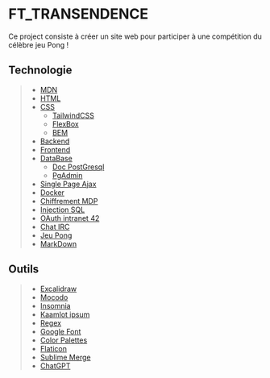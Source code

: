 # FT_TRANSENDENCE

Ce project consiste à créer un site web pour participer à une compétition du célèbre jeu Pong !

## Technologie

> * [MDN](https://developer.mozilla.org/fr/)
> * [HTML](https://developer.mozilla.org/fr/docs/Web/HTML)
> * [CSS](https://developer.mozilla.org/fr/docs/Web/CSS)
>   * [TailwindCSS](https://tailwindcss.com/)
>   * [FlexBox](https://css-tricks.com/snippets/css/a-guide-to-flexbox/)
>   * [BEM](https://getbem.com/)
> * [Backend](https://nestjs.com/)
> * [Frontend](https://vuejs.org/)
> * [DataBase](https://www.postgresql.org/)
>   * [Doc PostGresql](https://docs.postgresql.fr/15/)
>   * [PgAdmin](https://www.pgadmin.org/)
> * [Single Page Ajax](https://vuejsdevelopers.com/2017/08/28/vue-js-ajax-recipes/)
> * [Docker](https://docs.docker.com/reference/)
> * [Chiffrement MDP](https://medium.com/@vuongtran/using-node-js-bcrypt-module-to-hash-password-5343a2aa2342)
> * [Injection SQL](https://www.stackhawk.com/blog/node-js-sql-injection-guide-examples-and-prevention/)
> * [OAuth intranet 42](https://api.intra.42.fr/apidoc/guides/getting_started)
> * [Chat IRC](https://www.npmjs.com/package/node-irc)
> * [Jeu Pong](https://www.youtube.com/watch?v=CAkqfaT20U8)
> * [MarkDown](https://www.markdownguide.org/basic-syntax/)

## Outils

> * [Excalidraw](https://excalidraw.com/)
> * [Mocodo](https://www.mocodo.net/)
> * [Insomnia](https://insomnia.rest/)
> * [Kaamlot ipsum](https://www.kaamelott-ipsum.online/)
> * [Regex](https://regex101.com/)
> * [Google Font](https://fonts.google.com/)
> * [Color Palettes](https://colorhunt.co/)
> * [Flaticon](https://www.flaticon.com/fr/)
> * [Sublime Merge](https://www.sublimemerge.com/)
> * [ChatGPT](https://openai.com/)